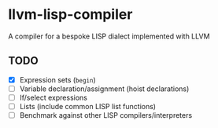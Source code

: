 # llvm-lisp-compiler
A compiler for a bespoke LISP dialect implemented with LLVM

## TODO
 - [x] Expression sets (`begin`)
 - [ ] Variable declaration/assignment (hoist declarations)
 - [ ] If/select expressions
 - [ ] Lists (include common LISP list functions)
 - [ ] Benchmark against other LISP compilers/interpreters
